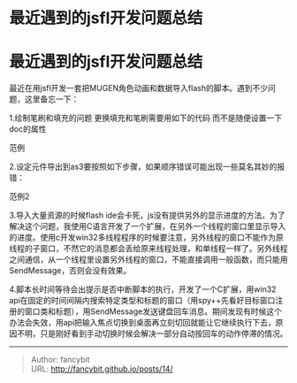 # 最近遇到的jsfl开发问题总结

<div class="header"><h1 class="single-title animate__animated animate__pulse animate__faster">最近遇到的jsfl开发问题总结</h1></div>

<div class="content" id="content"><p>最近在用jsfl开发一套把MUGEN角色动画和数据导入flash的脚本。遇到不少问题，这里备忘一下：</p><p>1.绘制笔刷和填充的问题 更换填充和笔刷需要用如下的代码 而不是随便设置一下doc的属性</p><!-- raw HTML omitted --><!-- raw HTML omitted --><!-- raw HTML omitted --><p><!-- raw HTML omitted -->范例<!-- raw HTML omitted --></p><p></p><p>2.设定元件导出到as3要按照如下步骤，如果顺序错误可能出现一些莫名其妙的报错：</p><!-- raw HTML omitted --><!-- raw HTML omitted --><!-- raw HTML omitted --><p><!-- raw HTML omitted -->范例2 <!-- raw HTML omitted --></p><p></p><p>3.导入大量资源的时候flash ide会卡死，js没有提供另外的显示进度的方法。为了解决这个问题，我使用C语言开发了一个扩展，在另外一个线程的窗口里显示导入的进度。使用c开发win32多线程程序的时候要注意，另外线程的窗口不能作为原线程的子窗口，不然它的消息都会丢给原来线程处理，和单线程一样了。另外线程之间通信，从一个线程里设置另外线程的窗口，不能直接调用一般函数，而只能用SendMessage，否则会没有效果。</p><p></p><p>4.脚本长时间等待会出提示是否中断脚本的执行，开发了一个C扩展，用win32 api在固定的时间间隔内搜索特定类型和标题的窗口（用spy++先看好目标窗口注册的窗口类和标题），用SendMessage发送键盘回车消息。期间发现有时候这个办法会失效，用api把输入焦点切换到桌面再立刻切回就能让它继续执行下去，原因不明，只是刚好看到手动切换时候会解决一部分自动按回车的动作停滞的情况。</p><p></p><!-- raw HTML omitted --></div>



---

> Author: fancybit  
> URL: http://fancybit.github.io/posts/14/  

